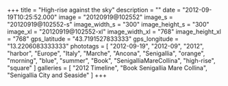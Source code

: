 +++
title = "High-rise against the sky"
description = ""
date = "2012-09-19T10:25:52.000"
image = "20120919@102552"
image_s = "20120919@102552-s"
image_width_s = "300"
image_height_s = "300"
image_xl = "20120919@102552-xl"
image_width_xl = "768"
image_height_xl = "768"
gps_latitude = "43.7191527833333"
gps_longitude = "13.2206083333333"
phototags = [ "2012-09-19", "2012-09", "2012", "harbor", "Europe", "Italy", "Marche", "Ancona", "Senigallia", "orange", "morning", "blue", "summer", "Book", "SenigalliaMareCollina", "high-rise", "square" ]
galleries = [ "2012 Timeline", "Book Senigallia Mare Collina", "Senigallia City and Seaside" ]
+++
